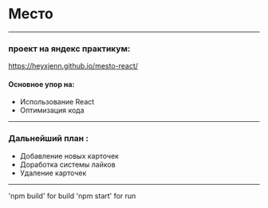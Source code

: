 # Место

---

### проект на яндекс практикум:

https://heyxjenn.github.io/mesto-react/

#### Основное упор на:

- Использование React
- Оптимизация кода

---

### Дальнейший план :

- Добавление новых карточек
- Доработка системы лайков
- Удаление карточек

---

'npm build' for build
'npm start' for run
